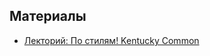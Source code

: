 

## Материалы

- [Лекторий: По стилям! Kentucky Common](https://www.youtube.com/watch?v=Hb-Te_WBcT4)